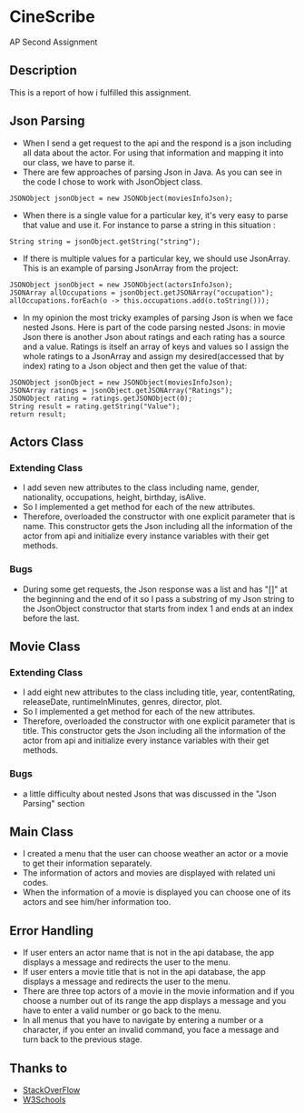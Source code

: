 # CineScribe

AP Second Assignment

## Description

This is a report of how i fulfilled this assignment.

## Json Parsing

* When I send a get request to the api and the respond is a json including all data about the actor. For using that information and mapping it into our class, we have to parse it.
* There are few approaches of parsing Json in Java. As you can see in the code I chose to work with JsonObject class.
```
JSONObject jsonObject = new JSONObject(moviesInfoJson);
```
* When there is a single value for a particular key, it's very easy to parse that value and use it. For instance to parse a string in this situation :
```
String string = jsonObject.getString("string");
```
* If there is multiple values for a particular key, we should use JsonArray. This is an example of parsing JsonArray from the project:
```
JSONObject jsonObject = new JSONObject(actorsInfoJson);
JSONArray allOccupations = jsonObject.getJSONArray("occupation");
allOccupations.forEach(o -> this.occupations.add(o.toString()));
```
* In my opinion the most tricky examples of parsing Json is when we face nested Jsons. Here is part of the code parsing nested Jsons: in movie Json there is another Json about ratings and each rating has a source and a value. Ratings is itself an array of keys and values so I assign the whole ratings to a JsonArray and assign my desired(accessed that by index) rating to a Json object and then get the value of that:   
```
JSONObject jsonObject = new JSONObject(moviesInfoJson);
JSONArray ratings = jsonObject.getJSONArray("Ratings");
JSONObject rating = ratings.getJSONObject(0);
String result = rating.getString("Value");
return result;
```

## Actors Class

### Extending Class

* I add seven new attributes to the class including name, gender, nationality, occupations, height, birthday, isAlive.
* So I implemented a get method for each of the new attributes.
* Therefore, overloaded the constructor with one explicit parameter that is name. This constructor gets the Json including all the information of the actor from api and initialize every instance variables with their get methods. 

### Bugs

* During some get requests, the Json response was a list and has "[]" at the beginning and the end of it so I pass a substring of my Json string to the JsonObject constructor that starts from index 1 and ends at an index before the last. 

## Movie Class

### Extending Class

* I add eight new attributes to the class including title, year, contentRating, releaseDate, runtimeInMinutes, genres, director, plot.
* So I implemented a get method for each of the new attributes.
* Therefore, overloaded the constructor with one explicit parameter that is title. This constructor gets the Json including all the information of the actor from api and initialize every instance variables with their get methods.

### Bugs

* a little difficulty about nested Jsons that was discussed in the "Json Parsing" section 

## Main Class

* I created a menu that the user can choose weather an actor or a movie to get their information separately.
* The information of actors and movies are displayed with related uni codes.
* When the information of a movie is displayed you can choose one of its actors and see him/her information too.

## Error Handling

* If user enters an actor name that is not in the api database, the app displays a message and redirects the user to the menu.
* If user enters a movie title that is not in the api database, the app displays a message and redirects the user to the menu.
* There are three top actors of a movie in the movie information and if you choose a number out of its range the app displays a message and you have to enter a valid number or go back to the menu.
* In all menus that you have to navigate by entering a number or a character, if you enter an invalid command, you face a message and turn back to the previous stage. 

## Thanks to

* [StackOverFlow](https://stackoverflow.com)
* [W3Schools](https://www.w3schools.com/Java)